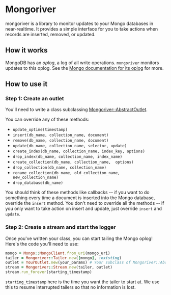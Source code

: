 # Mongoriver

mongoriver is a library to monitor updates to your Mongo databases in
near-realtime. It provides a simple interface for you to take actions
when records are inserted, removed, or updated.


## How it works

MongoDB has an *oplog*, a log of all write operations. `mongoriver` monitors
updates to this oplog. See the [Mongo documentation for its oplog](http://docs.mongodb.org/manual/core/replica-set-oplog/) for more.

## How to use it

### Step 1: Create an outlet

You'll need to write a class subclassing
[Mongoriver::AbstractOutlet](https://github.com/stripe/mongoriver/blob/master/lib/mongoriver/abstract_outlet.rb).

You can override any of these methods:

* `update_optime(timestamp)`
* `insert(db_name, collection_name, document)`
* `remove(db_name, collection_name, document)`
* `update(db_name, collection_name, selector, update)`
* `create_index(db_name, collection_name, index_key, options)`
* `drop_index(db_name, collection_name, index_name)`
* `create_collection(db_name, collection_name,  options)`
* `drop_collection(db_name, collection_name)`
* `rename_collection(db_name, old_collection_name, new_collection_name)`
* `drop_database(db_name)`


You should think of these methods like callbacks -- if you want to do something
every time a document is inserted into the Mongo database, override the
`insert` method. You don't need to override all the methods -- if you only want
to take action on insert and update, just override `insert` and `update`.

### Step 2: Create a stream and start the logger

Once you've written your class, you can start tailing the Mongo oplog! Here's
the code you'll need to use:

```ruby
mongo = Mongo::MongoClient.from_uri(mongo_uri)
tailer = Mongoriver::Tailer.new([mongo], :existing)
outlet = YourOutlet.new(your_params) # Your subclass of Mongoriver::AbstractOutlet here
stream = Mongoriver::Stream.new(tailer, outlet)
stream.run_forever(starting_timestamp)
```

`starting_timestamp` here is the time you want the tailer to start at. We use
this to resume interrupted tailers so that no information is lost.
